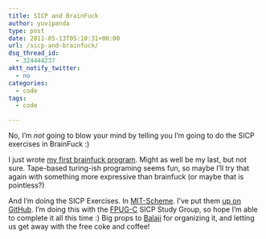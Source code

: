 ```yaml
---
title: SICP and BrainFuck
author: yuvipanda
type: post
date: 2011-05-13T05:10:31+00:00
url: /sicp-and-brainfuck/
dsq_thread_id:
  - 324444237
aktt_notify_twitter:
  - no
categories:
  - code
tags:
  - code

---
```

No, I&#8217;m _not_ going to blow your mind by telling you I&#8217;m going to do the SICP exercises in BrainFuck :) 

I just wrote [my first brainfuck program][1]. Might as well be my last, but not sure. Tape-based turing-ish programing seems fun, so maybe I&#8217;ll try that again with something more expressive than brainfuck (or maybe that is pointless?)

And I&#8217;m doing the SICP Exercises. In [MIT-Scheme][2]. I&#8217;ve put them [up on GitHub][3]. I&#8217;m doing this with the [FPUG-C][4] SICP Study Group, so hope I&#8217;m able to complete it all this time :) Big props to [Balaji][5] for organizing it, and letting us get away with the free coke and coffee!

 [1]: https://gist.github.com/969657
 [2]: http://groups.csail.mit.edu/mac/projects/scheme/
 [3]: https://github.com/yuvipanda/sicp-exercises
 [4]: http://fpug-c.posterous.com/
 [5]: http://www.openbala.com/